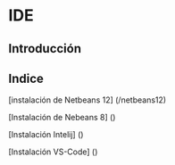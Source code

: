 # IDE

## Introducción

## Indice
[instalación de Netbeans 12] (/netbeans12)

[Instalación de Nebeans 8] ()

[Instalación Intelij] ()

[Instalación VS-Code] ()
